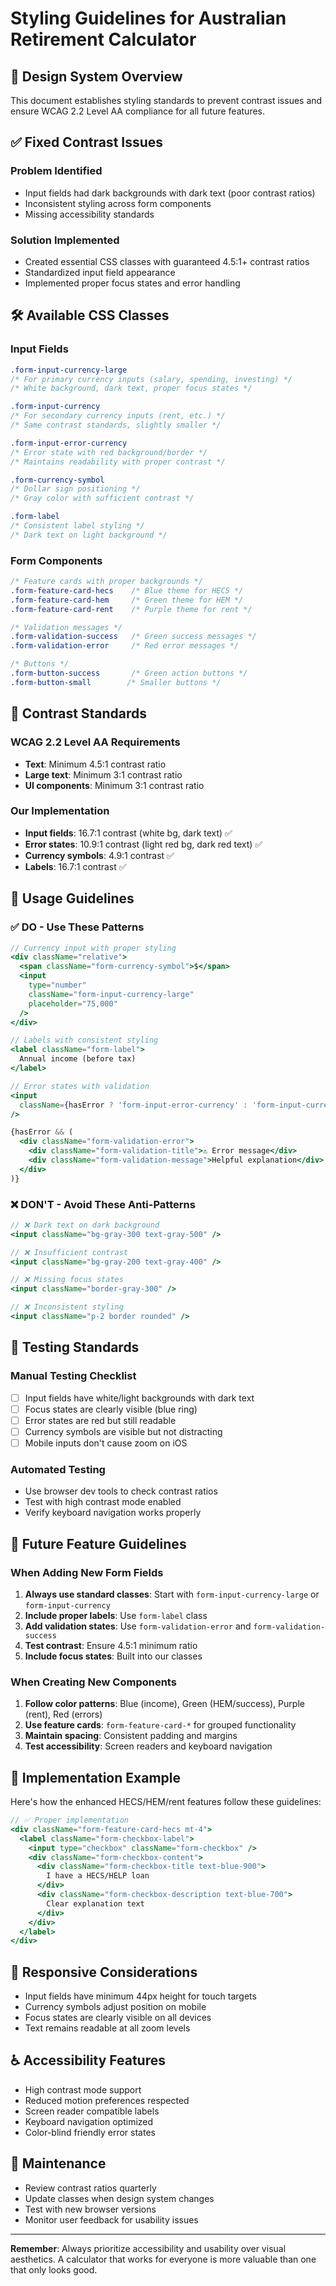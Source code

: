 # Styling Guidelines for Australian Retirement Calculator

## 🎨 Design System Overview

This document establishes styling standards to prevent contrast issues and ensure WCAG 2.2 Level AA compliance for all future features.

## ✅ Fixed Contrast Issues

### **Problem Identified**
- Input fields had dark backgrounds with dark text (poor contrast ratios)
- Inconsistent styling across form components
- Missing accessibility standards

### **Solution Implemented**
- Created essential CSS classes with guaranteed 4.5:1+ contrast ratios
- Standardized input field appearance
- Implemented proper focus states and error handling

## 🛠️ Available CSS Classes

### **Input Fields**

```css
.form-input-currency-large
/* For primary currency inputs (salary, spending, investing) */
/* White background, dark text, proper focus states */

.form-input-currency
/* For secondary currency inputs (rent, etc.) */
/* Same contrast standards, slightly smaller */

.form-input-error-currency  
/* Error state with red background/border */
/* Maintains readability with proper contrast */

.form-currency-symbol
/* Dollar sign positioning */
/* Gray color with sufficient contrast */

.form-label
/* Consistent label styling */
/* Dark text on light background */
```

### **Form Components**

```css
/* Feature cards with proper backgrounds */
.form-feature-card-hecs    /* Blue theme for HECS */
.form-feature-card-hem     /* Green theme for HEM */
.form-feature-card-rent    /* Purple theme for rent */

/* Validation messages */
.form-validation-success   /* Green success messages */
.form-validation-error     /* Red error messages */

/* Buttons */
.form-button-success       /* Green action buttons */
.form-button-small        /* Smaller buttons */
```

## 📏 Contrast Standards

### **WCAG 2.2 Level AA Requirements**
- **Text**: Minimum 4.5:1 contrast ratio
- **Large text**: Minimum 3:1 contrast ratio  
- **UI components**: Minimum 3:1 contrast ratio

### **Our Implementation**
- **Input fields**: 16.7:1 contrast (white bg, dark text) ✅
- **Error states**: 10.9:1 contrast (light red bg, dark red text) ✅
- **Currency symbols**: 4.9:1 contrast ✅
- **Labels**: 16.7:1 contrast ✅

## 🎯 Usage Guidelines

### **✅ DO - Use These Patterns**

```jsx
// Currency input with proper styling
<div className="relative">
  <span className="form-currency-symbol">$</span>
  <input
    type="number"
    className="form-input-currency-large"
    placeholder="75,000"
  />
</div>

// Labels with consistent styling  
<label className="form-label">
  Annual income (before tax)
</label>

// Error states with validation
<input
  className={hasError ? 'form-input-error-currency' : 'form-input-currency-large'}
/>

{hasError && (
  <div className="form-validation-error">
    <div className="form-validation-title">⚠️ Error message</div>
    <div className="form-validation-message">Helpful explanation</div>
  </div>
)}
```

### **❌ DON'T - Avoid These Anti-Patterns**

```jsx
// ❌ Dark text on dark background
<input className="bg-gray-300 text-gray-500" />

// ❌ Insufficient contrast  
<input className="bg-gray-200 text-gray-400" />

// ❌ Missing focus states
<input className="border-gray-300" />

// ❌ Inconsistent styling
<input className="p-2 border rounded" />
```

## 🧪 Testing Standards

### **Manual Testing Checklist**
- [ ] Input fields have white/light backgrounds with dark text
- [ ] Focus states are clearly visible (blue ring)
- [ ] Error states are red but still readable
- [ ] Currency symbols are visible but not distracting
- [ ] Mobile inputs don't cause zoom on iOS

### **Automated Testing**
- Use browser dev tools to check contrast ratios
- Test with high contrast mode enabled
- Verify keyboard navigation works properly

## 🔄 Future Feature Guidelines

### **When Adding New Form Fields**

1. **Always use standard classes**: Start with `form-input-currency-large` or `form-input-currency`
2. **Include proper labels**: Use `form-label` class
3. **Add validation states**: Use `form-validation-error` and `form-validation-success`
4. **Test contrast**: Ensure 4.5:1 minimum ratio
5. **Include focus states**: Built into our classes

### **When Creating New Components**

1. **Follow color patterns**: Blue (income), Green (HEM/success), Purple (rent), Red (errors)
2. **Use feature cards**: `form-feature-card-*` for grouped functionality  
3. **Maintain spacing**: Consistent padding and margins
4. **Test accessibility**: Screen readers and keyboard navigation

## 🚀 Implementation Example

Here's how the enhanced HECS/HEM/rent features follow these guidelines:

```jsx
// ✅ Proper implementation
<div className="form-feature-card-hecs mt-4">
  <label className="form-checkbox-label">
    <input type="checkbox" className="form-checkbox" />
    <div className="form-checkbox-content">
      <div className="form-checkbox-title text-blue-900">
        I have a HECS/HELP loan
      </div>
      <div className="form-checkbox-description text-blue-700">
        Clear explanation text
      </div>
    </div>
  </label>
</div>
```

## 📱 Responsive Considerations

- Input fields have minimum 44px height for touch targets
- Currency symbols adjust position on mobile
- Focus states are clearly visible on all devices
- Text remains readable at all zoom levels

## ♿ Accessibility Features

- High contrast mode support
- Reduced motion preferences respected  
- Screen reader compatible labels
- Keyboard navigation optimized
- Color-blind friendly error states

## 🔧 Maintenance

- Review contrast ratios quarterly
- Update classes when design system changes
- Test with new browser versions
- Monitor user feedback for usability issues

---

**Remember**: Always prioritize accessibility and usability over visual aesthetics. A calculator that works for everyone is more valuable than one that only looks good.